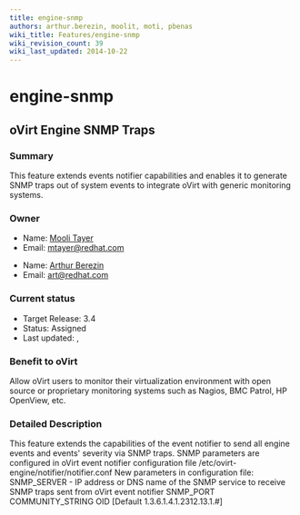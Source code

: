 ```yaml
---
title: engine-snmp
authors: arthur.berezin, moolit, moti, pbenas
wiki_title: Features/engine-snmp
wiki_revision_count: 39
wiki_last_updated: 2014-10-22
---
```


# engine-snmp

## oVirt Engine SNMP Traps

### Summary

This feature extends events notifier capabilities and enables it to generate SNMP traps out of system events to integrate oVirt with generic monitoring systems.

### Owner

*   Name: [Mooli Tayer](User:mtayer)
*   Email: <mtayer@redhat.com>

<!-- -->

*   Name: [Arthur Berezin](User:aberezin)
*   Email: <art@redhat.com>

### Current status

*   Target Release: 3.4
*   Status: Assigned
*   Last updated: ,

### Benefit to oVirt

Allow oVirt users to monitor their virtualization environment with open source or proprietary monitoring systems such as Nagios, BMC Patrol, HP OpenView, etc.

### Detailed Description

This feature extends the capabilities of the event notifier to send all engine events and events' severity via SNMP traps.
SNMP parameters are configured in oVirt event notifier configuration file /etc/ovirt-engine/notifier/notifier.conf
 New parameters in configuration file:
SNMP_SERVER - IP address or DNS name of the SNMP service to receive SNMP traps sent from oVirt event notifier
SNMP_PORT
COMMUNITY_STRING
OID [Default 1.3.6.1.4.1.2312.13.1.#]
